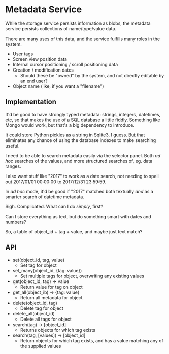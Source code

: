 # Metadata Service

While the storage service persists information as blobs, the metadata
service persists collections of name/type/value data.

There are many uses of this data, and the service fulfills many roles
in the system.

* User tags
* Screen view position data
* Internal cursor positioning / scroll positioning data
* Creation / modification dates
  * Should these be "owned" by the system, and not directly editable
    by an end user?
* Object name (like, if you want a "filename")

## Implementation

It'd be good to have strongly typed metadata: strings, integers, 
datetimes, etc, so that makes the use of a SQL database a little
fiddly.  Something like Mongo would work, but that's a big dependency
to introduce.

It could store Python pickles as a string in Sqlite3, I guess.   But
that eliminates any chance of using the database indexes to make
searching useful.

I need to be able to search metadata easily via the selector panel.
Both _ad hoc_ searches of the values, and more structured searches of,
eg. data ranges.

I also want stuff like "2017" to work as a date search, not needing to
spell out 2017/01/01 00:00:00 to 2017/12/31 23:59:59.

In _ad hoc_ mode, it'd be good if "2017" matched both textually _and_
as a smarter search of datetime metadata.

Sigh.  Complicated.  What can I do *simply*, first?

Can I store everything as text, but do something smart with dates and
numbers?

So, a table of object_id + tag + value, and maybe just text match?  

## API

* set(object_id, tag, value)
  * Set tag for object
* set_many(object_id, {tag: value})
  * Set multiple tags for object, overwriting any existing values
* get(object_id, tag) -> value
  * Return value for tag on object
* get_all(object_ib) -> {tag: value}
  * Return all metadata for object
* delete(object_id, tag)
  * Delete tag for object
* delete_all(object_id)
  * Delete all tags for object
* search(tag) -> \[object_id\]
  * Returns objects for which tag exists
* search(tag, \[values\]) -> \[object_id\]
  * Return objects for which tag exists, and has a value matching any
    of the supplied values

